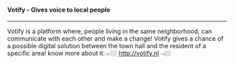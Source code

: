 #### Votify - Gives voice to local people
-----------------------------------------------
Votify is a platform where, people living in the same neighborhood, can communicate with each other and make a change! Votify gives a chance of a possible digital solution between the town hall and the resident of a specific area! 
know more about it: 👉🏼 http://votify.nl 👈🏼
